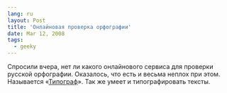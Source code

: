 ```yaml
---
lang: ru
layout: Post
title: 'Онлайновая проверка орфографии'
date: Mar 12, 2008
tags:
  - geeky
---
```


Спросили вчера, нет ли какого онлайнового сервиса для проверки русской орфографии. Оказалось, что есть и весьма неплох при этом. Называется «[Типограф](http://www.typograf.ru/)». Так же умеет и типографировать тексты.
